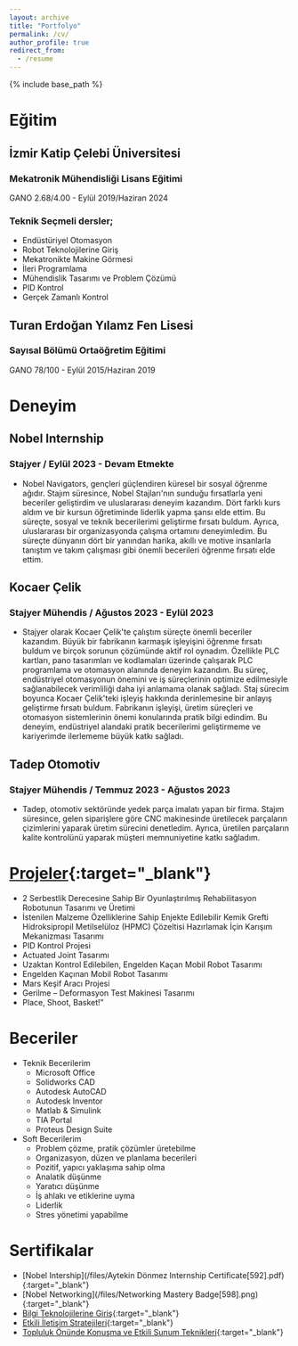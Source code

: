 ```yaml
---
layout: archive
title: "Portfolyo"
permalink: /cv/
author_profile: true
redirect_from:
  - /resume
---
```


{% include base_path %}

# Eğitim
## İzmir Katip Çelebi Üniversitesi
### Mekatronik Mühendisliği Lisans Eğitimi
  GANO 2.68/4.00  -  Eylül 2019/Haziran 2024

### Teknik Seçmeli dersler;
  + Endüstüriyel Otomasyon 
  + Robot Teknolojilerine Giriş
  + Mekatronikte Makine Görmesi 
  + İleri Programlama 
  + Mühendislik Tasarımı ve Problem Çözümü 
  + PID Kontrol
  + Gerçek Zamanlı Kontrol 

## Turan Erdoğan Yılamz Fen Lisesi
### Sayısal Bölümü Ortaöğretim Eğitimi 
  GANO 78/100  -  Eylül 2015/Haziran 2019

# Deneyim
## Nobel Internship
### Stajyer / Eylül 2023 - Devam Etmekte
+ Nobel Navigators, gençleri güçlendiren küresel bir sosyal öğrenme ağıdır. Stajım süresince, Nobel Stajları'nın sunduğu fırsatlarla yeni beceriler geliştirdim ve uluslararası deneyim kazandım. Dört farklı kurs aldım ve bir kursun öğretiminde liderlik yapma şansı elde ettim. Bu süreçte, sosyal ve teknik becerilerimi geliştirme fırsatı buldum. Ayrıca, uluslararası bir organizasyonda çalışma ortamını deneyimledim. Bu süreçte dünyanın dört bir yanından harika, akıllı ve motive insanlarla tanıştım ve takım çalışması gibi önemli becerileri öğrenme fırsatı elde ettim.

## Kocaer Çelik
### Stajyer Mühendis / Ağustos 2023 - Eylül 2023
+ Stajyer olarak Kocaer Çelik'te çalıştım süreçte önemli beceriler kazandım. Büyük bir fabrikanın karmaşık işleyişini öğrenme fırsatı buldum ve birçok sorunun çözümünde aktif rol oynadım. Özellikle PLC kartları, pano tasarımları ve kodlamaları üzerinde çalışarak PLC programlama ve otomasyon alanında deneyim kazandım. Bu süreç, endüstriyel otomasyonun önemini ve iş süreçlerinin optimize edilmesiyle sağlanabilecek verimliliği daha iyi anlamama olanak sağladı.
Staj sürecim boyunca Kocaer Çelik'teki işleyiş hakkında derinlemesine bir anlayış geliştirme fırsatı buldum. Fabrikanın işleyişi, üretim süreçleri ve otomasyon sistemlerinin önemi konularında pratik bilgi edindim. Bu deneyim, endüstriyel alandaki pratik becerilerimi geliştirmeme ve kariyerimde ilerlememe büyük katkı sağladı.
  
## Tadep Otomotiv
### Stajyer Mühendis / Temmuz 2023 - Ağustos 2023 
+ Tadep, otomotiv sektöründe yedek parça imalatı yapan bir firma. Stajım süresince, gelen siparişlere göre CNC makinesinde üretilecek parçaların çizimlerini yaparak üretim sürecini denetledim. Ayrıca, üretilen parçaların kalite kontrolünü yaparak müşteri memnuniyetine katkı sağladım.

# [Projeler](https://aytekindonmz.github.io/portfolio/){:target="_blank"} 
 * 2 Serbestlik Derecesine Sahip Bir Oyunlaştırılmış Rehabilitasyon Robotunun Tasarımı ve Üretimi
 * İstenilen Malzeme Özelliklerine Sahip Enjekte Edilebilir Kemik Grefti Hidroksipropil Metilselüloz (HPMC) Çözeltisi Hazırlamak İçin Karışım Mekanizması Tasarımı
 * PID Kontrol Projesi
 * Actuated Joint Tasarımı
 * Uzaktan Kontrol Edilebilen, Engelden Kaçan Mobil Robot Tasarımı
 * Engelden Kaçınan Mobil Robot Tasarımı
 * Mars Keşif Aracı Projesi
 * Gerilme – Deformasyon Test Makinesi Tasarımı
 * Place, Shoot, Basket!”

# Beceriler
* Teknik Becerilerim 
  * Microsoft Office 
  * Solidworks CAD
  * Autodesk AutoCAD 
  * Autodesk Inventor 
  * Matlab & Simulink
  * TIA Portal 
  * Proteus Design Suite
* Soft Becerilerim
  * Problem çözme, pratik çözümler üretebilme
  * Organizasyon, düzen ve planlama becerileri
  * Pozitif, yapıcı yaklaşıma sahip olma
  * Analatik düşünme 
  * Yaratıcı düşünme
  * İş ahlakı ve etiklerine uyma
  * Liderlik 
  * Stres yönetimi yapabilme

# Sertifikalar
  * [Nobel Intership](/files/Aytekin Dönmez Internship Certificate[592].pdf){:target="_blank"}
  * [Nobel Networking](/files/Networking Mastery Badge[598].png){:target="_blank"}
  * [Bilgi Teknolojilerine Giriş](/files/Bilgi_Teknolojilerine_Giri__Sertifika.pdf){:target="_blank"}
  * [Etkili İletişim Stratejileri](/files/Etkili__leti_im_Stratejileri_Sertifika.pdf){:target="_blank"}
  * [Topluluk Önünde Konuşma ve Etkili Sunum Teknikleri](/files/Topluluk_Önünde_Konu_ma_ve_Etkili_Sunum_Teknikleri_Sertifika.pdf){:target="_blank"}


